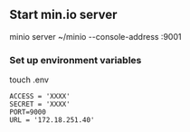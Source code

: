 ## Start min.io server

minio server ~/minio --console-address :9001

### Set up environment variables

touch .env

```
ACCESS = 'XXXX'
SECRET = 'XXXX'
PORT=9000
URL = '172.18.251.40'
```

